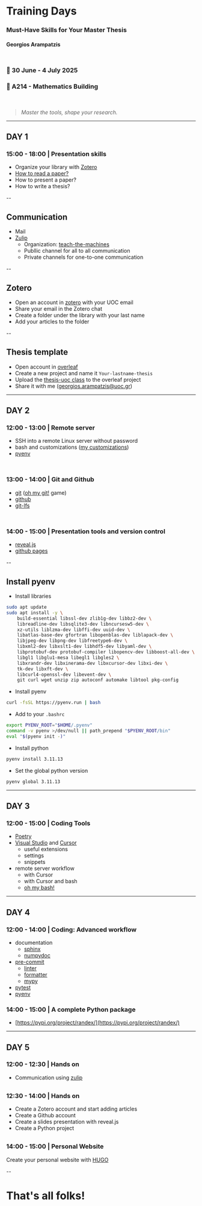 <!-- Slides for the training days -->

# Training Days

### Must-Have Skills for Your Master Thesis

#### Georgios Arampatzis

<div style="margin-top: 50px;"></div>

### 📅 30 June - 4 July 2025
### 📍 A214 - Mathematics Building

<div style="margin-top: 50px;"></div>

> *Master the tools, shape your research.*


---
## DAY 1

### 15:00 - 18:00 | Presentation skills
- Organize your library with [Zotero](https://www.zotero.org)
- [How to read a paper?](https://www.slideshare.net/slideshow/research-101-how-to-read-a-scientific-paper-1a7f/267166602)
- How to present a paper?
- How to write a thesis?

--
## Communication

- Mail
- [Zulip](https://zulip.com)
    - Organization: [teach-the-machines](https://teach-the-machines.zulipchat.com)
    - Publlic channel for all to all communication
    - Private channels for one-to-one communication

--
## Zotero
- Open an account in [zotero](https://www.zotero.org) with your UOC email
- Share your email in the Zotero chat
- Create a folder under the library with your last name
- Add your articles to the folder

--
## Thesis template

- Open account in [overleaf](https://www.overleaf.com)
- Create a new project and name it `Your-lastname-thesis`
- Upload the [thesis-uoc class](https://github.com/arampatzis/thesis-template) 
to the overleaf project
- Share it with me (georgios.arampatzis@uoc.gr)


---
## DAY 2
<div style="margin-top: 20px;"></div>

### 12:00 - 13:00 | Remote server

- SSH into a remote Linux server without password
- bash and customizations ([my customizations](https://github.com/arampatzis/shell))
- [pyenv](https://github.com/pyenv/pyenv?tab=readme-ov-file#a-getting-pyenv)

<div style="margin-top: 50px;"></div>

### 13:00 - 14:00 | Git and Github

- [git](https://realpython.com/python-git-github-intro/) ([oh my git!](https://ohmygit.org) game)
- [github](https://realpython.com/python-git-github-intro/)
- [git-lfs](https://git-lfs.com)

<div style="margin-top: 50px;"></div>

### 14:00 - 15:00 | Presentation tools and version control

- [reveal.js](https://revealjs.com/)
- [github pages](https://docs.github.com/en/pages/quickstart)


--
## Install pyenv

- Install libraries
```bash
sudo apt update
sudo apt install -y \
    build-essential libssl-dev zlib1g-dev libbz2-dev \
    libreadline-dev libsqlite3-dev libncursesw5-dev \
    xz-utils liblzma-dev libffi-dev uuid-dev \
    libatlas-base-dev gfortran libopenblas-dev liblapack-dev \
    libjpeg-dev libpng-dev libfreetype6-dev \
    libxml2-dev libxslt1-dev libhdf5-dev libyaml-dev \
    libprotobuf-dev protobuf-compiler libopencv-dev libboost-all-dev \
    libgl1 libglu1-mesa libegl1 libgles2 \
    libxrandr-dev libxinerama-dev libxcursor-dev libxi-dev \
    tk-dev libxft-dev \
    libcurl4-openssl-dev libevent-dev \
    git curl wget unzip zip autoconf automake libtool pkg-config
```

- Install pyenv
```bash
curl -fsSL https://pyenv.run | bash
```

- Add to your `.bashrc`
```bash
export PYENV_ROOT="$HOME/.pyenv"
command -v pyenv >/dev/null || path_prepend "$PYENV_ROOT/bin"
eval "$(pyenv init -)"
```

- Install python
```bash
pyenv install 3.11.13
```

- Set the global python version
```bash
pyenv global 3.11.13
```


---
## DAY 3

### 12:00 - 15:00 | Coding Tools
- [Poetry](https://python-poetry.org)
- [Visual Studio](https://visualstudio.microsoft.com) and [Cursor](https://www.cursor.com)
    - useful extensions
    - settings
    - snippets
- remote server workflow
    - with Cursor
    - with Cursor and bash
    - [oh my bash!](https://ohmybash.nntoan.com)


---
## DAY 4

### 12:00 - 14:00 | Coding: Advanced workflow

- documentation
    - [sphinx](https://www.sphinx-doc.org/en/master/usage/quickstart.html)
    - [numpydoc](https://numpydoc.readthedocs.io/en/latest/install.html)
- [pre-commit](https://pre-commit.com)
    - [linter](https://flake8.pycqa.org/en/latest/)
    - [formatter](https://flake8.pycqa.org/en/latest/internal/formatters.html)
    - [mypy](https://realpython.com/python-type-checking/)
- [pytest](https://realpython.com/pytest-python-testing/)
- [pyenv](https://realpython.com/intro-to-pyenv/)


### 14:00 - 15:00 | A complete Python package

- [https://pypi.org/project/randex/](https://pypi.org/project/randex/)


---
## DAY 5

### 12:00 - 12:30 | Hands on

- Communication using [zulip](https://zulip.com)

<div style="margin-top: 30px;"></div>

### 12:30 - 14:00 | Hands on

- Create a Zotero account and start adding articles
- Create a Github account
- Create a slides presentation with reveal.js
- Create a Python project

<div style="margin-top: 30px;"></div>

### 14:00 - 15:00 | Personal Website

Create your personal website with [HUGO](https://gohugo.io)


--
# That's all folks!